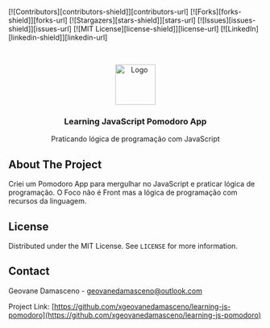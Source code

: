 <!--
*** Thanks for checking out the Best-README-Template. If you have a suggestion
*** that would make this better, please fork the repo and create a pull request
*** or simply open an issue with the tag "enhancement".
*** Thanks again! Now go create something AMAZING! :D
***
***
***
*** To avoid retyping too much info. Do a search and replace for the following:
*** github_username, repo_name, twitter_handle, email, project_title, project_description
-->

<!-- PROJECT SHIELDS -->
<!--
*** I'm using markdown "reference style" links for readability.
*** Reference links are enclosed in brackets [ ] instead of parentheses ( ).
*** See the bottom of this document for the declaration of the reference variables
*** for contributors-url, forks-url, etc. This is an optional, concise syntax you may use.
*** https://www.markdownguide.org/basic-syntax/#reference-style-links
-->

[![Contributors][contributors-shield]][contributors-url]
[![Forks][forks-shield]][forks-url]
[![Stargazers][stars-shield]][stars-url]
[![Issues][issues-shield]][issues-url]
[![MIT License][license-shield]][license-url]
[![LinkedIn][linkedin-shield]][linkedin-url]

<!-- PROJECT LOGO -->
<br />
<p align="center">
  <a href="https://github.com/xgeovanedamasceno/learning-js-pomodoro">
    <img src="images/logo.png" alt="Logo" width="80" height="80">
  </a>

  <h3 align="center">Learning JavaScript Pomodoro App</h3>

  <p align="center">
   Praticando lógica de programação com JavaScript
  </p>
</p>

<!-- ABOUT THE PROJECT -->

## About The Project

Criei um Pomodoro App para mergulhar no JavaScript e praticar lógica de programação. O Foco não é Front mas a lógica de programação com recursos da linguagem.

<!-- LICENSE -->

## License

Distributed under the MIT License. See `LICENSE` for more information.

<!-- CONTACT -->

## Contact

Geovane Damasceno - geovanedamasceno@outlook.com

Project Link: [https://github.com/xgeovanedamasceno/learning-js-pomodoro](https://github.com/xgeovanedamasceno/learning-js-pomodoro)

